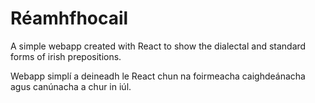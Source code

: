 # Réamhfhocail
A simple webapp created with React to show the dialectal and standard forms of irish prepositions.

Webapp simplí a deineadh le React chun na foirmeacha caighdeánacha agus canúnacha a chur in iúl.
